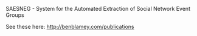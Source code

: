 SAESNEG - System for the Automated Extraction of Social Network Event Groups

See these here: http://benblamey.com/publications

